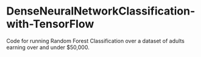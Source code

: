 # DenseNeuralNetworkClassification-with-TensorFlow
Code for running Random Forest Classification over a dataset of adults earning over and under $50,000.
